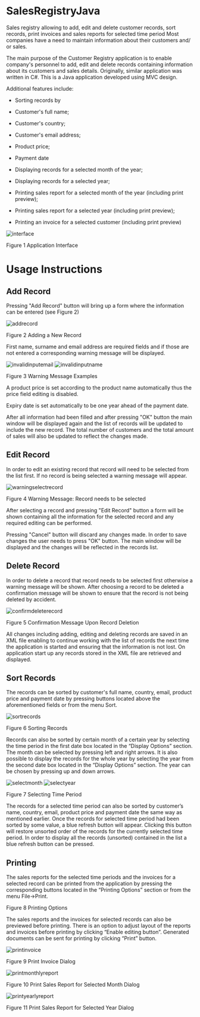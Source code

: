 # SalesRegistryJava
Sales registry allowing to add, edit and delete customer records, sort records, print invoices and sales reports for selected time period
Most companies have a need to maintain information about their customers and/ or sales.

The main purpose of the Customer Registry application is to enable company's personnel to add, edit and delete records containing information about its customers and sales details. Originally, similar application was written in C#. This is a Java application developed using MVC design.

Additional features include:

- Sorting records by

- Customer's full name;
- Customer's country;
- Customer's email address;
- Product price;
- Payment date

- Displaying records for a selected month of the year;
- Displaying records for a selected year;
- Printing sales report for a selected month of the year (including print preview);
- Printing sales report for a selected year (including print preview);
- Printing an invoice for a selected customer (including print preview)

 ![interface](https://cloud.githubusercontent.com/assets/14193564/13037528/65958446-d37a-11e5-9ee4-2dc5dbaf5dd1.png)


Figure 1 Application Interface

# Usage Instructions

## Add Record

Pressing "Add Record" button will bring up a form where the information can be entered (see Figure 2)

![addrecord](https://cloud.githubusercontent.com/assets/14193564/13037425/80df97d4-d378-11e5-9a43-264967f4accc.png)
 
Figure 2 Adding a New Record

First name, surname and email address are required fields and if those are not entered a corresponding warning message will be displayed.

![invalidinputemail](https://cloud.githubusercontent.com/assets/14193564/13037428/81345eb8-d378-11e5-8a9b-37f4eeaa1259.png)
![invalidinputname](https://cloud.githubusercontent.com/assets/14193564/13037429/8134b840-d378-11e5-857c-08fb6b8315cc.png)
 
Figure 3 Warning Message Examples

A product price is set according to the product name automatically thus the price field editing is disabled.

Expiry date is set automatically to be one year ahead of the payment date.

After all information had been filled and after pressing "OK" button the main window will be displayed again and the list of records will be updated to include the new record. The total number of customers and the total amount of sales will also be updated to reflect the changes made.

## Edit Record

In order to edit an existing record that record will need to be selected from the list first. If no record is being selected a warning message will appear.

![warningselectrecord](https://cloud.githubusercontent.com/assets/14193564/13037422/80d8f29e-d378-11e5-9d9e-2e7588a9ec68.png)
 
Figure 4 Warning Message: Record needs to be selected

After selecting a record and pressing "Edit Record" button a form will be shown containing all the information for the selected record and any required editing can be performed.

Pressing "Cancel" button will discard any changes made. In order to save changes the user needs to press "OK" button. The main window will be displayed and the changes will be reflected in the records list.

## Delete Record

In order to delete a record that record needs to be selected first otherwise a warning message will be shown. After choosing a record to be deleted a confirmation message will be shown to ensure that the record is not being deleted by accident.

![confirmdeleterecord](https://cloud.githubusercontent.com/assets/14193564/13037424/80de753e-d378-11e5-8780-55d78d184ebd.png)
 
Figure 5 Confirmation Message Upon Record Deletion

All changes including adding, editing and deleting records are saved in an XML file enabling to continue working with the list of records the next time the application is started and ensuring that the information is not lost. On application start up any records stored in the XML file are retrieved and displayed.

## Sort Records

The records can be sorted by customer's full name, country, email, product price and payment date by pressing buttons located above the aforementioned fields or from the menu Sort.

![sortrecords](https://cloud.githubusercontent.com/assets/14193564/13037479/51cca030-d379-11e5-8dba-4e153d5744a5.png)

Figure 6 Sorting Records

Records can also be sorted by certain month of a certain year by selecting the time period in the first date box located in the “Display Options” section. The month can be selected by pressing left and right arrows.
It is also possible to display the records for the whole year by selecting the year from the second date box located in the “Display Options” section. The year can be chosen by pressing up and down arrows. 

![selectmonth](https://cloud.githubusercontent.com/assets/14193564/13037478/51cac634-d379-11e5-8113-6e79c1e12e5b.png)
![selectyear](https://cloud.githubusercontent.com/assets/14193564/13037480/51ccb1e2-d379-11e5-8f97-1ddf61adfc25.png)

Figure 7 Selecting Time Period

The records for a selected time period can also be sorted by customer’s name, country, email, product price and payment date the same way as mentioned earlier. Once the records for selected time period had been sorted by some value, a blue refresh button will appear. Clicking this button will restore unsorted order of the records for the currently selected time period. In order to display all the records (unsorted) contained in the list a blue refresh button can be pressed. 



## Printing

The sales reports for the selected time periods and the invoices for a selected record can be printed from the application by pressing the corresponding buttons located in the “Printing Options” section or from the menu File->Print.

Figure 8 Printing Options

The sales reports and the invoices for selected records can also be previewed before printing. There is an option to adjust layout of the reports and invoices before printing by clicking “Enable editing button”. Generated documents can be sent for printing by clicking “Print” button. 

![printinvoice](https://cloud.githubusercontent.com/assets/14193564/13037431/81404f16-d378-11e5-9f85-e0fba092319c.png)

Figure 9 Print Invoice Dialog

![printmonthlyreport](https://cloud.githubusercontent.com/assets/14193564/13037432/8146a53c-d378-11e5-98cb-a2a58be9d5f4.png)

Figure 10 Print Sales Report for Selected Month Dialog

![printyearlyreport](https://cloud.githubusercontent.com/assets/14193564/13037430/813f3414-d378-11e5-9217-5a6bdf4fde92.png)

Figure 11 Print Sales Report for Selected Year Dialog
